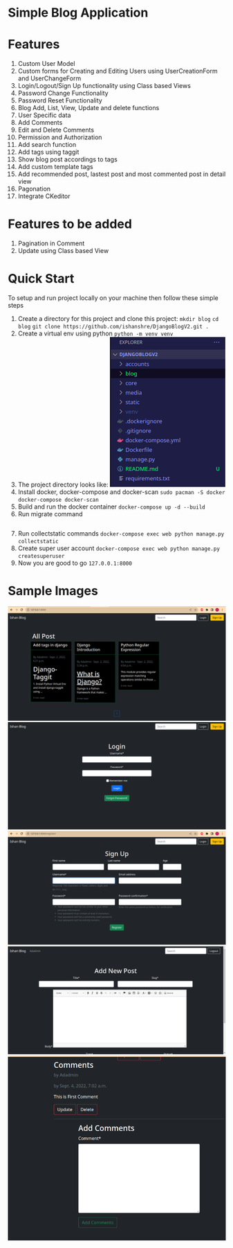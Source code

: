 # Simple Blog Application

# Features

 1. Custom User Model
 2. Custom forms for Creating and Editing Users using UserCreationForm and UserChangeForm
 3. Login/Logout/Sign Up functionality using Class based Views
 4. Password Change Functionality
 5. Password Reset Functionality
 6. Blog Add, List, View, Update and delete functions
 7. User Specific data
 8. Add Comments
 9. Edit and Delete Comments 
 10. Permission and Authorization
 11. Add search function
 12. Add tags using taggit
 13. Show blog post accordings to tags
 14. Add custom template tags
 15. Add recommended post, lastest post and most commented post in detail view
 16. Pagonation 
 17. Integrate CKeditor


# Features to be added
 1. Pagination in Comment
 2. Update using Class based View
 
# Quick Start
To setup and run project locally on your machine then follow these simple steps
 1. Create a directory for this project and clone this project:
    ```mkdir blog```
    ```cd blog```
    ```git clone https://github.com/ishanshre/DjangoBlogV2.git .```
 2. Create a virtual env using python
    ```python -m venv venv```
 3. The project directory looks like:
    ![Project Directory](projDir.png)
 4. Install docker, docker-compose and docker-scan
    ```sudo pacman -S docker docker-compose docker-scan```
 5. Build and run the docker container
    ```docker-compose up -d --build```
 6. Run migrate command
    ```docker-compose exec web python manage.py migrate
 7. Run collectstatic commands
    ```docker-compose exec web python manage.py collectstatic```
 8. Create super user account
    ```docker-compose exec web python manage.py createsuperuser```
 9. Now you are good to go
    ```127.0.0.1:8000```
    
# Sample Images
![Sample 1](sample1.png)
![Sample 2](sample2.png)
![Sample 3](sample3.png)
![Sample 4](sample4.png)
![Sample 5](sample5.png)
